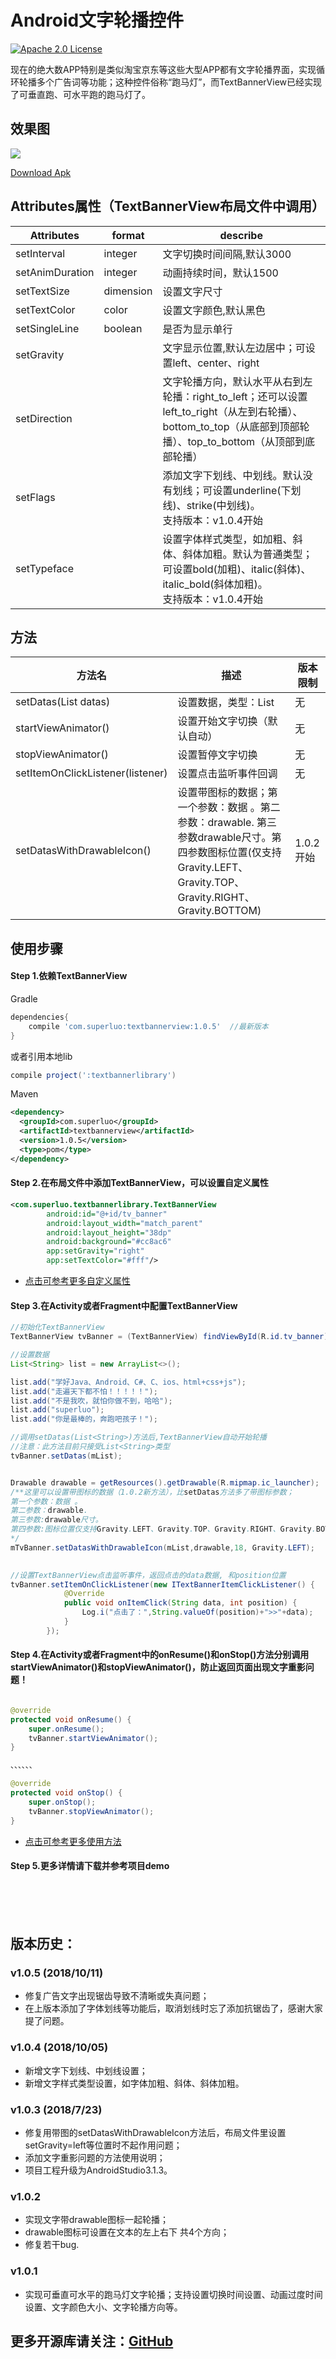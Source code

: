 # Android文字轮播控件
[![Apache 2.0 License](https://img.shields.io/badge/license-Apache%202.0-blue.svg?style=flat)](http://www.apache.org/licenses/LICENSE-2.0.html)


现在的绝大数APP特别是类似淘宝京东等这些大型APP都有文字轮播界面，实现循环轮播多个广告词等功能；这种控件俗称“跑马灯”，而TextBannerView已经实现了可垂直跑、可水平跑的跑马灯了。


## 效果图
![](./someImg/textbanner.gif)

[Download Apk](https://github.com/zsml2016/TextBannerView/releases/download/1.0.2/demo-1.0.2.apk)


## <a name="1"></a>Attributes属性（TextBannerView布局文件中调用）
|Attributes|format|describe
|---|---|---|
|setInterval| integer |文字切换时间间隔,默认3000
|setAnimDuration| integer |动画持续时间，默认1500
|setTextSize| dimension |设置文字尺寸
|setTextColor| color |设置文字颜色,默认黑色
|setSingleLine| boolean|是否为显示单行
|setGravity| |文字显示位置,默认左边居中；可设置left、center、right
|setDirection| |文字轮播方向，默认水平从右到左轮播：right_to_left；还可以设置left_to_right（从左到右轮播）、bottom_to_top（从底部到顶部轮播）、top_to_bottom（从顶部到底部轮播）
|setFlags| |添加文字下划线、中划线。默认没有划线；可设置underline(下划线)、strike(中划线)。<br>支持版本：v1.0.4开始
|setTypeface| |设置字体样式类型，如加粗、斜体、斜体加粗。默认为普通类型；可设置bold(加粗)、italic(斜体)、italic_bold(斜体加粗)。<br>支持版本：v1.0.4开始


## <a name="2"></a>方法
|方法名|描述|版本限制
|---|---|---|
|setDatas(List<String> datas)| 设置数据，类型：List<String>|无
|startViewAnimator()| 设置开始文字切换（默认自动）|无
|stopViewAnimator()| 设置暂停文字切换|无
|setItemOnClickListener(listener)| 设置点击监听事件回调 |无
|setDatasWithDrawableIcon()| 设置带图标的数据；第一个参数：数据 。第二参数：drawable.  第三参数drawable尺寸。第四参数图标位置(仅支持Gravity.LEFT、Gravity.TOP、Gravity.RIGHT、Gravity.BOTTOM) |1.0.2开始



## 使用步骤

#### Step 1.依赖TextBannerView
Gradle 
```groovy
dependencies{
    compile 'com.superluo:textbannerview:1.0.5'  //最新版本
}
```
或者引用本地lib
```groovy
compile project(':textbannerlibrary')
```

Maven
```xml
<dependency>
  <groupId>com.superluo</groupId>
  <artifactId>textbannerview</artifactId>
  <version>1.0.5</version>
  <type>pom</type>
</dependency>
```

#### Step 2.在布局文件中添加TextBannerView，可以设置自定义属性

```xml
<com.superluo.textbannerlibrary.TextBannerView
        android:id="@+id/tv_banner"
        android:layout_width="match_parent"
        android:layout_height="38dp"
        android:background="#cc8ac6"
        app:setGravity="right"
        app:setTextColor="#fff"/>
```
* <a href="#1">点击可参考更多自定义属性</a>



#### Step 3.在Activity或者Fragment中配置TextBannerView 


```java
//初始化TextBannerView
TextBannerView tvBanner = (TextBannerView) findViewById(R.id.tv_banner);

//设置数据
List<String> list = new ArrayList<>();

list.add("学好Java、Android、C#、C、ios、html+css+js");
list.add("走遍天下都不怕！！！！！");
list.add("不是我吹，就怕你做不到，哈哈");
list.add("superluo");
list.add("你是最棒的，奔跑吧孩子！");

//调用setDatas(List<String>)方法后,TextBannerView自动开始轮播
//注意：此方法目前只接受List<String>类型
tvBanner.setDatas(mList);


Drawable drawable = getResources().getDrawable(R.mipmap.ic_launcher);
/**这里可以设置带图标的数据（1.0.2新方法），比setDatas方法多了带图标参数；
第一个参数：数据 。
第二参数：drawable. 
第三参数:drawable尺寸。
第四参数:图标位置仅支持Gravity.LEFT、Gravity.TOP、Gravity.RIGHT、Gravity.BOTTOM
*/
mTvBanner.setDatasWithDrawableIcon(mList,drawable,18, Gravity.LEFT);
        

//设置TextBannerView点击监听事件，返回点击的data数据, 和position位置
tvBanner.setItemOnClickListener(new ITextBannerItemClickListener() {
            @Override
            public void onItemClick(String data, int position) {
                Log.i("点击了：",String.valueOf(position)+">>"+data);
            }
        });

```
#### Step 4.在Activity或者Fragment中的onResume()和onStop()方法分别调用startViewAnimator()和stopViewAnimator()，防止返回页面出现文字重影问题！
```java

@override
protected void onResume() {
    super.onResume();
    tvBanner.startViewAnimator();
}

、、、、、、

@override
protected void onStop() {
    super.onStop();
    tvBanner.stopViewAnimator();
}

```
* <a href="#2">点击可参考更多使用方法</a>

#### Step 5.更多详情请下载并参考项目demo


<br><br><br>
## 版本历史：
###  v1.0.5 (2018/10/11)
* 修复广告文字出现锯齿导致不清晰或失真问题；
* 在上版本添加了字体划线等功能后，取消划线时忘了添加抗锯齿了，感谢大家提了问题。

###  v1.0.4 (2018/10/05)
* 新增文字下划线、中划线设置；
* 新增文字样式类型设置，如字体加粗、斜体、斜体加粗。

### v1.0.3 (2018/7/23)
* 修复用带图的setDatasWithDrawableIcon方法后，布局文件里设置setGravity=left等位置时不起作用问题；
* 添加文字重影问题的方法使用说明；
* 项目工程升级为AndroidStudio3.1.3。

### v1.0.2
* 实现文字带drawable图标一起轮播；
* drawable图标可设置在文本的左上右下 共4个方向；
* 修复若干bug.

### v1.0.1
* 实现可垂直可水平的跑马灯文字轮播；支持设置切换时间设置、动画过度时间设置、文字颜色大小、文字轮播方向等。





## 更多开源库请关注：[GitHub](https://github.com/ChessLuo)










